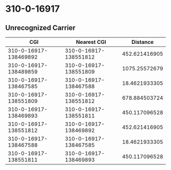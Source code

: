 # 310-0-16917
## Unrecognized Carrier


| CGI | Nearest CGI | Distance |
|-----|-------------|----------|
| 310-0-16917-138469892 | 310-0-16917-138551812 | 452.621416905 |
| 310-0-16917-138489859 | 310-0-16917-138551809 | 1075.25572679 |
| 310-0-16917-138467585 | 310-0-16917-138467588 | 18.4621933305 |
| 310-0-16917-138551809 | 310-0-16917-138551812 | 678.884503724 |
| 310-0-16917-138469893 | 310-0-16917-138551811 | 450.117096528 |
| 310-0-16917-138551812 | 310-0-16917-138469892 | 452.621416905 |
| 310-0-16917-138467588 | 310-0-16917-138467585 | 18.4621933305 |
| 310-0-16917-138551811 | 310-0-16917-138469893 | 450.117096528 |
